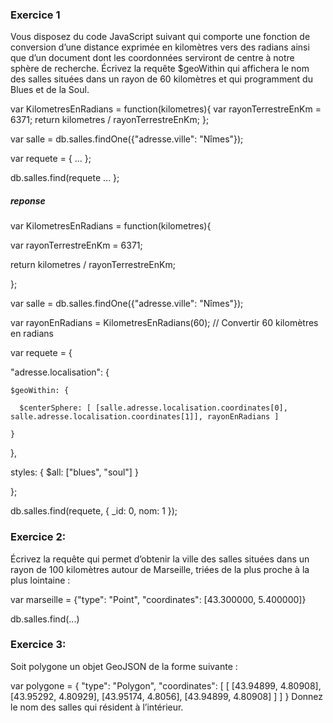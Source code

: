 ### Exercice 1

Vous disposez du code JavaScript suivant qui comporte une fonction de conversion d’une distance exprimée en kilomètres vers des radians ainsi que d’un document dont les coordonnées serviront de centre à notre sphère de recherche. Écrivez la requête $geoWithin qui affichera le nom des salles situées dans un rayon de 60 kilomètres et qui programment du Blues et de la Soul.

var KilometresEnRadians = function(kilometres){ 
   var rayonTerrestreEnKm = 6371; 
   return kilometres / rayonTerrestreEnKm; 
}; 
 
var salle = db.salles.findOne({"adresse.ville": "Nîmes"}); 
 
var requete = { ... }; 
 
db.salles.find(requete ... }; 

##### reponse 
var KilometresEnRadians = function(kilometres){ 

   var rayonTerrestreEnKm = 6371; 

   return kilometres / rayonTerrestreEnKm; 

};
 
var salle = db.salles.findOne({"adresse.ville": "Nîmes"});
 
var rayonEnRadians = KilometresEnRadians(60); // Convertir 60 kilomètres en radians
 
var requete = {

  "adresse.localisation": {

    $geoWithin: {

      $centerSphere: [ [salle.adresse.localisation.coordinates[0], salle.adresse.localisation.coordinates[1]], rayonEnRadians ]

    }

  },

  styles: { $all: ["blues", "soul"] }

};
 
db.salles.find(requete, { _id: 0, nom: 1 });


### Exercice 2:

Écrivez la requête qui permet d’obtenir la ville des salles situées dans un rayon de 100 kilomètres autour de Marseille, triées de la plus proche à la plus lointaine :

var marseille = {"type": "Point", "coordinates": [43.300000, 5.400000]} 
 
db.salles.find(...) 

### Exercice 3:

Soit polygone un objet GeoJSON de la forme suivante :

var polygone = { 
     "type": "Polygon", 
     "coordinates": [ 
            [ 
               [43.94899, 4.80908], 
               [43.95292, 4.80929], 
               [43.95174, 4.8056], 
               [43.94899, 4.80908] 
            ] 
     ] 
} 
Donnez le nom des salles qui résident à l’intérieur.